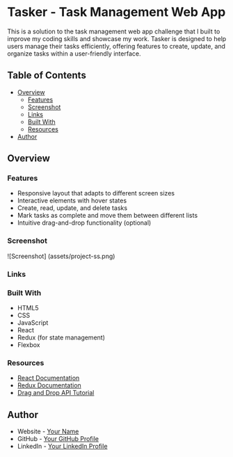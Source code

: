 # Tasker - Task Management Web App

This is a solution to the task management web app challenge that I built to improve my coding skills and showcase my work. Tasker is designed to help users manage their tasks efficiently, offering features to create, update, and organize tasks within a user-friendly interface.

## Table of Contents

- [Overview](#overview)
  - [Features](#features)
  - [Screenshot](#screenshot)
  - [Links](#links)
  - [Built With](#built-with)
  - [Resources](#resources)
- [Author](#author)

## Overview

### Features

- Responsive layout that adapts to different screen sizes
- Interactive elements with hover states
- Create, read, update, and delete tasks
- Mark tasks as complete and move them between different lists
- Intuitive drag-and-drop functionality (optional)

### Screenshot

![Screenshot] (assets/project-ss.png)

### Links

### Built With

- HTML5
- CSS
- JavaScript
- React
- Redux (for state management)
- Flexbox
### Resources

- [React Documentation](https://reactjs.org/)
- [Redux Documentation](https://redux.js.org/)
- [Drag and Drop API Tutorial](https://developer.mozilla.org/en-US/docs/Web/API/HTML_Drag_and_Drop_API)
## Author

- Website - [Your Name](your_website_url)
- GitHub - [Your GitHub Profile](https://github.com/your-github-username)
- LinkedIn - [Your LinkedIn Profile](https://www.linkedin.com/in/your-linkedin-profile/)

